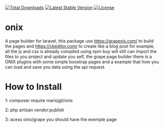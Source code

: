 <a href="https://packagist.org/packages/mariojgt/onix"><img src="https://img.shields.io/packagist/dt/laravel/ui" alt="Total Downloads"></a>
<a href="https://packagist.org/packages/mariojgt/onix"><img src="https://img.shields.io/packagist/v/laravel/ui" alt="Latest Stable Version"></a>
<a href="https://packagist.org/packages/mariojgt/onix"><img src="https://img.shields.io/packagist/l/laravel/ui" alt="License"></a>


# onix
A page builder for laravel, this package use https://grapesjs.com/ to build the pages and https://ckeditor.com/ to create like a blog post for example, all the js and css is already compiled using npm buy will still can import the files to you project and update you self, the grape page builder there is a ONIX plugins with some simple boostrap pages and a example that how you can load and save you data using the api request.

# How to Install
1: composer require mariojgt/onix

2: php artisan vendor:publish

3: acess onix/grape you should have the exemple page
